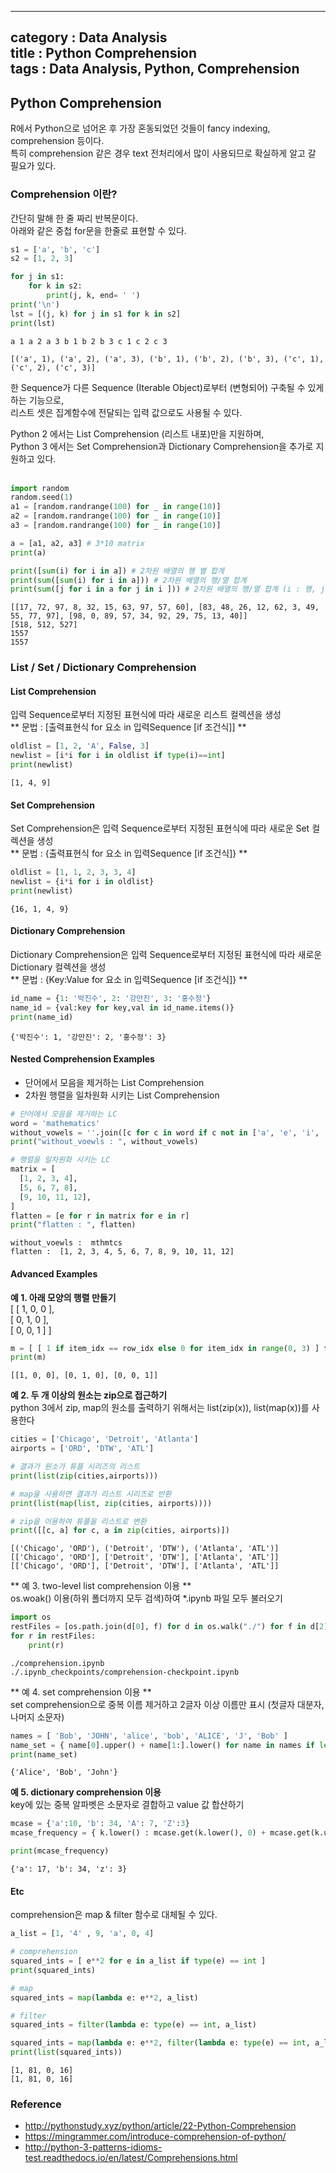 
--- 
category : Data Analysis  
title : Python Comprehension  
tags : Data Analysis, Python, Comprehension  
---


## Python Comprehension

R에서 Python으로 넘어온 후 가장 혼동되었던 것들이 fancy indexing, comprehension 등이다.  
특히 comprehension 같은 경우 text 전처리에서 많이 사용되므로 확실하게 알고 갈 필요가 있다.

### Comprehension 이란?  
간단히 말해 한 줄 짜리 반복문이다.  
아래와 같은 중첩 for문을 한줄로 표현할 수 있다.


```python
s1 = ['a', 'b', 'c']
s2 = [1, 2, 3]

for j in s1:
    for k in s2:
        print(j, k, end= ' ')
print('\n')
lst = [(j, k) for j in s1 for k in s2]
print(lst)
```

    a 1 a 2 a 3 b 1 b 2 b 3 c 1 c 2 c 3 
    
    [('a', 1), ('a', 2), ('a', 3), ('b', 1), ('b', 2), ('b', 3), ('c', 1), ('c', 2), ('c', 3)]


한 Sequence가 다른 Sequence (Iterable Object)로부터 (변형되어) 구축될 수 있게하는 기능으로,    
리스트 셋은 집계함수에 전달되는 입력 값으로도 사용될 수 있다.  

Python 2 에서는 List Comprehension (리스트 내포)만을 지원하며,  
Python 3 에서는 Set Comprehension과 Dictionary Comprehension을 추가로 지원하고 있다. 
<br><br>


```python
import random 
random.seed(1)
a1 = [random.randrange(100) for _ in range(10)]
a2 = [random.randrange(100) for _ in range(10)]
a3 = [random.randrange(100) for _ in range(10)]

a = [a1, a2, a3] # 3*10 matrix
print(a) 

print([sum(i) for i in a]) # 2차원 배열의 행 별 합계
print(sum([sum(i) for i in a])) # 2차원 배열의 행/열 합계
print(sum([j for i in a for j in i ])) # 2차원 배열의 행/열 합계 (i : 행, j : 열)
```

    [[17, 72, 97, 8, 32, 15, 63, 97, 57, 60], [83, 48, 26, 12, 62, 3, 49, 55, 77, 97], [98, 0, 89, 57, 34, 92, 29, 75, 13, 40]]
    [518, 512, 527]
    1557
    1557


### List / Set / Dictionary Comprehension  

#### List Comprehension  
입력 Sequence로부터 지정된 표현식에 따라 새로운 리스트 컬렉션을 생성  
** 문법 : [출력표현식 for 요소 in 입력Sequence [if 조건식]] **  


```python
oldlist = [1, 2, 'A', False, 3] 
newlist = [i*i for i in oldlist if type(i)==int]
print(newlist)
```

    [1, 4, 9]


#### Set Comprehension  
Set Comprehension은 입력 Sequence로부터 지정된 표현식에 따라 새로운 Set 컬렉션을 생성  
** 문법 : {출력표현식 for 요소 in 입력Sequence [if 조건식]} **


```python
oldlist = [1, 1, 2, 3, 3, 4]
newlist = {i*i for i in oldlist}
print(newlist)
```

    {16, 1, 4, 9}


#### Dictionary Comprehension  
Dictionary Comprehension은 입력 Sequence로부터 지정된 표현식에 따라 새로운 Dictionary 컬렉션을 생성  
** 문법 : {Key:Value for 요소 in 입력Sequence [if 조건식]} **


```python
id_name = {1: '박진수', 2: '강만진', 3: '홍수정'}
name_id = {val:key for key,val in id_name.items()}
print(name_id)
```

    {'박진수': 1, '강만진': 2, '홍수정': 3}


#### Nested Comprehension Examples   
- 단어에서 모음을 제거하는 List Comprehension  
- 2차원 행렬을 일차원화 시키는 List Comprehension


```python
# 단어에서 모음을 제거하는 LC
word = 'mathematics'
without_vowels = ''.join([c for c in word if c not in ['a', 'e', 'i', 'o', 'u']])
print("without_voewls : ", without_vowels)

# 행렬을 일차원화 시키는 LC
matrix = [
  [1, 2, 3, 4],
  [5, 6, 7, 8],
  [9, 10, 11, 12],
]
flatten = [e for r in matrix for e in r]
print("flatten : ", flatten)
```

    without_voewls :  mthmtcs
    flatten :  [1, 2, 3, 4, 5, 6, 7, 8, 9, 10, 11, 12]


#### Advanced Examples  

**예 1. 아래 모양의 행렬 만들기**  
[ [ 1, 0, 0 ],  
  [ 0, 1, 0 ],  
  [ 0, 0, 1 ] ]


```python
m = [ [ 1 if item_idx == row_idx else 0 for item_idx in range(0, 3) ] for row_idx in range(0, 3) ]
print(m)
```

    [[1, 0, 0], [0, 1, 0], [0, 0, 1]]


**예 2. 두 개 이상의 원소는 zip으로 접근하기**  
python 3에서 zip, map의 원소를 출력하기 위해서는 list(zip(x)), list(map(x))를 사용한다  


```python
cities = ['Chicago', 'Detroit', 'Atlanta']
airports = ['ORD', 'DTW', 'ATL']

# 결과가 원소가 튜플 시리즈의 리스트
print(list(zip(cities,airports)))

# map을 사용하면 결과가 리스트 시리즈로 반환
print(list(map(list, zip(cities, airports))))

# zip을 이용하여 튜플을 리스트로 변환
print([[c, a] for c, a in zip(cities, airports)])


```

    [('Chicago', 'ORD'), ('Detroit', 'DTW'), ('Atlanta', 'ATL')]
    [['Chicago', 'ORD'], ['Detroit', 'DTW'], ['Atlanta', 'ATL']]
    [['Chicago', 'ORD'], ['Detroit', 'DTW'], ['Atlanta', 'ATL']]


** 예 3. two-level list comprehension 이용 **  
os.woak() 이용(하위 폴더까지 모두 검색)하여 *.ipynb 파일 모두 불러오기


```python
import os
restFiles = [os.path.join(d[0], f) for d in os.walk("./") for f in d[2] if f.endswith(".ipynb")]
for r in restFiles:
    print(r)
```

    ./comprehension.ipynb
    ./.ipynb_checkpoints/comprehension-checkpoint.ipynb


** 예 4. set comprehension 이용 **  
set comprehension으로 중복 이름 제거하고 2글자 이상 이름만 표시 (첫글자 대분자, 나머지 소문자)  


```python
names = [ 'Bob', 'JOHN', 'alice', 'bob', 'ALICE', 'J', 'Bob' ]
name_set = { name[0].upper() + name[1:].lower() for name in names if len(name) > 1 }
print(name_set)
```




    {'Alice', 'Bob', 'John'}



**예 5. dictionary comprehension 이용**  
key에 있는 중복 알파벳은 소문자로 결합하고 value 값 합산하기




```python
mcase = {'a':10, 'b': 34, 'A': 7, 'Z':3}
mcase_frequency = { k.lower() : mcase.get(k.lower(), 0) + mcase.get(k.upper(), 0) for k in mcase.keys() }

print(mcase_frequency)
```

    {'a': 17, 'b': 34, 'z': 3}


#### Etc  
comprehension은 map & filter 함수로 대체될 수 있다.  


```python
a_list = [1, '4' , 9, 'a', 0, 4]

# comprehension
squared_ints = [ e**2 for e in a_list if type(e) == int ]
print(squared_ints)

# map
squared_ints = map(lambda e: e**2, a_list)

# filter
squared_ints = filter(lambda e: type(e) == int, a_list)

squared_ints = map(lambda e: e**2, filter(lambda e: type(e) == int, a_list))
print(list(squared_ints))


```

    [1, 81, 0, 16]
    [1, 81, 0, 16]


### Reference  
- http://pythonstudy.xyz/python/article/22-Python-Comprehension  
- https://mingrammer.com/introduce-comprehension-of-python/  
- http://python-3-patterns-idioms-test.readthedocs.io/en/latest/Comprehensions.html

